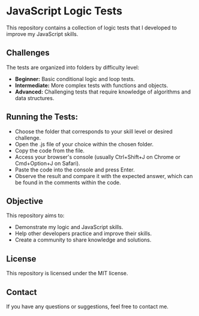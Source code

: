# JavaScript Logic Tests

This repository contains a collection of logic tests that I developed to improve my JavaScript skills.

## Challenges

The tests are organized into folders by difficulty level:

* **Beginner:** Basic conditional logic and loop tests.
* **Intermediate:** More complex tests with functions and objects.
* **Advanced:** Challenging tests that require knowledge of algorithms and data structures.

## Running the Tests:

* Choose the folder that corresponds to your skill level or desired challenge.
* Open the .js file of your choice within the chosen folder.
* Copy the code from the file.
* Access your browser's console (usually Ctrl+Shift+J on Chrome or Cmd+Option+J on Safari).
* Paste the code into the console and press Enter.
* Observe the result and compare it with the expected answer, which can be found in the comments within the code.

## Objective

This repository aims to:

* Demonstrate my logic and JavaScript skills.
* Help other developers practice and improve their skills.
* Create a community to share knowledge and solutions.

## License

This repository is licensed under the MIT license.

## Contact

If you have any questions or suggestions, feel free to contact me.
